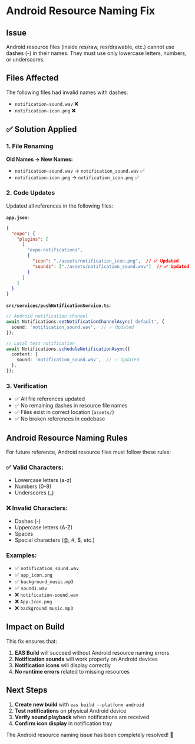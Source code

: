 # Android Resource Naming Fix

## Issue
Android resource files (inside res/raw, res/drawable, etc.) cannot use dashes (-) in their names. They must use only lowercase letters, numbers, or underscores.

## Files Affected
The following files had invalid names with dashes:
- `notification-sound.wav` ❌
- `notification-icon.png` ❌

## ✅ Solution Applied

### 1. File Renaming
**Old Names → New Names:**
- `notification-sound.wav` → `notification_sound.wav` ✅
- `notification-icon.png` → `notification_icon.png` ✅

### 2. Code Updates
Updated all references in the following files:

**`app.json`:**
```json
{
  "expo": {
    "plugins": [
      [
        "expo-notifications",
        {
          "icon": "./assets/notification_icon.png",  // ✅ Updated
          "sounds": ["./assets/notification_sound.wav"]  // ✅ Updated
        }
      ]
    ]
  }
}
```

**`src/services/pushNotificationService.ts`:**
```typescript
// Android notification channel
await Notifications.setNotificationChannelAsync('default', {
  sound: 'notification_sound.wav',  // ✅ Updated
});

// Local test notification
await Notifications.scheduleNotificationAsync({
  content: {
    sound: 'notification_sound.wav',  // ✅ Updated
  },
});
```

### 3. Verification
- ✅ All file references updated
- ✅ No remaining dashes in resource file names
- ✅ Files exist in correct location (`assets/`)
- ✅ No broken references in codebase

## Android Resource Naming Rules

For future reference, Android resource files must follow these rules:

### ✅ Valid Characters:
- Lowercase letters (a-z)
- Numbers (0-9)
- Underscores (_)

### ❌ Invalid Characters:
- Dashes (-)
- Uppercase letters (A-Z)
- Spaces
- Special characters (@, #, $, etc.)

### Examples:
- ✅ `notification_sound.wav`
- ✅ `app_icon.png`
- ✅ `background_music.mp3`
- ✅ `sound1.wav`
- ❌ `notification-sound.wav`
- ❌ `App-Icon.png`
- ❌ `background music.mp3`

## Impact on Build
This fix ensures that:
1. **EAS Build** will succeed without Android resource naming errors
2. **Notification sounds** will work properly on Android devices
3. **Notification icons** will display correctly
4. **No runtime errors** related to missing resources

## Next Steps
1. **Create new build** with `eas build --platform android`
2. **Test notifications** on physical Android device
3. **Verify sound playback** when notifications are received
4. **Confirm icon display** in notification tray

The Android resource naming issue has been completely resolved! 🎉




